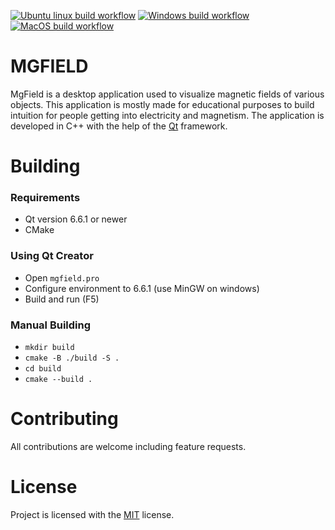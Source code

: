 [![Ubuntu linux build workflow](https://github.com/Abdul-AZ/mgfield/actions/workflows/ubuntu_build.yml/badge.svg?branch=master&event=push)](https://github.com/Abdul-AZ/mgfield/actions/workflows/ubuntu_build.yml) [![Windows build workflow](https://github.com/Abdul-AZ/mgfield/actions/workflows/windows_build.yml/badge.svg?branch=master&event=push)](https://github.com/Abdul-AZ/mgfield/actions/workflows/windows_build.yml) [![MacOS build workflow](https://github.com/Abdul-AZ/mgfield/actions/workflows/macos_build.yml/badge.svg?branch=master&event=push)](https://github.com/Abdul-AZ/mgfield/actions/workflows/macos_build.yml)
# MGFIELD
MgField is a desktop application used to visualize magnetic fields of various objects. This application is mostly made for educational purposes to build intuition for people getting into electricity and magnetism. The application is developed in C++ with the help of the [Qt](https://www.qt.io/) framework.

# Building
### Requirements
- Qt version 6.6.1 or newer
- CMake
### Using Qt Creator 
- Open ```mgfield.pro```
- Configure environment to 6.6.1 (use MinGW on windows)
- Build and run (F5)
### Manual Building 
- ```mkdir build```
- ```cmake -B ./build -S .```
- ```cd build```
- ```cmake --build .```

# Contributing
All contributions are welcome including feature requests.

# License
Project is licensed with the [MIT](https://opensource.org/license/mit) license.
